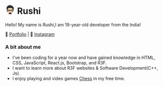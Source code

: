 # <img src="src/assets/avtar-without-bg.png" height="32"> Rushi

Hello! My name is Rushi,I am 19-year-old developer from the India!

📑 [Portfolio](https://) | 📸 [Instagram](https://www.instagram.com/rushi.panchal.2004/)

### A bit about me
- I've been coding for a year now and have gained knowledge in HTML, CSS, JavaScript, React.js, Bootstrap, and R3F.
- I want to learn more about R3F websites & Software Development(C++, Js).
- I enjoy playing and video games [Chess](https://www.chess.com/member/panchalrushi) in my free time.

